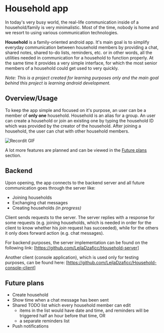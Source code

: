 # Household app
In today's very busy world, the real-life communication inside of a household/family is very minimalistic. Most of the time, nobody is home and we resort to using various communication technologies.

**Household** is a family-oriented android app. It's main goal is to simplify everyday communication between household members by providing a chat, shared notes, shared to-do lists, reminders, etc. or in other words, all the utilities needed in communication for a household to function properly. 
At the same time it provides a very simple interface, for which the most senior members of a household could get used to very quickly.

*Note: This is a project created for learning purposes only and the main goal behind this project is learning android development.* 
## Overview/Usage
To keep the app simple and focused on it's purpose, an user can be a member of **only one** household. Household is an alias for a group. An user can create a household or join an existing one by typing the household ID which was provided by the creator of the household. After joining a household, the user can chat with other household members.

![Recordit GIF](https://media.giphy.com/media/KELxlahpTd9NlYIqy2/giphy.gif)

A lot more features are planned and can be viewed in the [Future plans](#future-plans) section.
## Backend
Upon opening, the app connects to the backend server and all future communication  goes through the server like:
- Joining households
- Exchanging chat messages
- Creating households *(in progress)*

Client sends requests to the server. The server replies with a response for some requests (e.g. joining households, which is needed in order for the client to know whether his *join* request has succeeded), while for the others it only does forward action (e.g. chat messages).

For backend purposes, the server implementation can be found on the following link:
[https://github.com/LejlaDzaficc/Household-server]

Another client (console application), which is used only for testing purposes, can be found here:
[https://github.com/LejlaDzaficc/Household-console-client]

## Future plans
- Create household
- Show time when a chat message has been sent
- Shared TODO list which every household member can edit
    - items in the list would have date and time, and reminders will be triggered half an hour before that time, OR
    - a separate reminders list
- Push notifications
